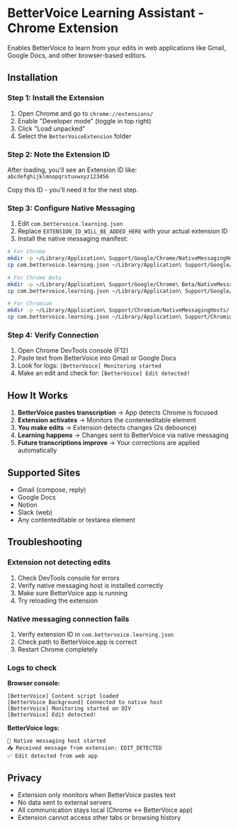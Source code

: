 # BetterVoice Learning Assistant - Chrome Extension

Enables BetterVoice to learn from your edits in web applications like Gmail, Google Docs, and other browser-based editors.

## Installation

### Step 1: Install the Extension

1. Open Chrome and go to `chrome://extensions/`
2. Enable "Developer mode" (toggle in top right)
3. Click "Load unpacked"
4. Select the `BetterVoiceExtension` folder

### Step 2: Note the Extension ID

After loading, you'll see an Extension ID like: `abcdefghijklmnopqrstuvwxyz123456`

Copy this ID - you'll need it for the next step.

### Step 3: Configure Native Messaging

1. Edit `com.bettervoice.learning.json`
2. Replace `EXTENSION_ID_WILL_BE_ADDED_HERE` with your actual extension ID
3. Install the native messaging manifest:

```bash
# For Chrome
mkdir -p ~/Library/Application\ Support/Google/Chrome/NativeMessagingHosts/
cp com.bettervoice.learning.json ~/Library/Application\ Support/Google/Chrome/NativeMessagingHosts/

# For Chrome Beta
mkdir -p ~/Library/Application\ Support/Google/Chrome\ Beta/NativeMessagingHosts/
cp com.bettervoice.learning.json ~/Library/Application\ Support/Google/Chrome\ Beta/NativeMessagingHosts/

# For Chromium
mkdir -p ~/Library/Application\ Support/Chromium/NativeMessagingHosts/
cp com.bettervoice.learning.json ~/Library/Application\ Support/Chromium/NativeMessagingHosts/
```

### Step 4: Verify Connection

1. Open Chrome DevTools console (F12)
2. Paste text from BetterVoice into Gmail or Google Docs
3. Look for logs: `[BetterVoice] Monitoring started`
4. Make an edit and check for: `[BetterVoice] Edit detected!`

## How It Works

1. **BetterVoice pastes transcription** → App detects Chrome is focused
2. **Extension activates** → Monitors the contenteditable element
3. **You make edits** → Extension detects changes (2s debounce)
4. **Learning happens** → Changes sent to BetterVoice via native messaging
5. **Future transcriptions improve** → Your corrections are applied automatically

## Supported Sites

- Gmail (compose, reply)
- Google Docs
- Notion
- Slack (web)
- Any contenteditable or textarea element

## Troubleshooting

### Extension not detecting edits

1. Check DevTools console for errors
2. Verify native messaging host is installed correctly
3. Make sure BetterVoice app is running
4. Try reloading the extension

### Native messaging connection fails

1. Verify extension ID in `com.bettervoice.learning.json`
2. Check path to BetterVoice.app is correct
3. Restart Chrome completely

### Logs to check

**Browser console:**
```
[BetterVoice] Content script loaded
[BetterVoice Background] Connected to native host
[BetterVoice] Monitoring started on DIV
[BetterVoice] Edit detected!
```

**BetterVoice logs:**
```
🔌 Native messaging host started
📥 Received message from extension: EDIT_DETECTED
✅ Edit detected from web app
```

## Privacy

- Extension only monitors when BetterVoice pastes text
- No data sent to external servers
- All communication stays local (Chrome ↔ BetterVoice app)
- Extension cannot access other tabs or browsing history
